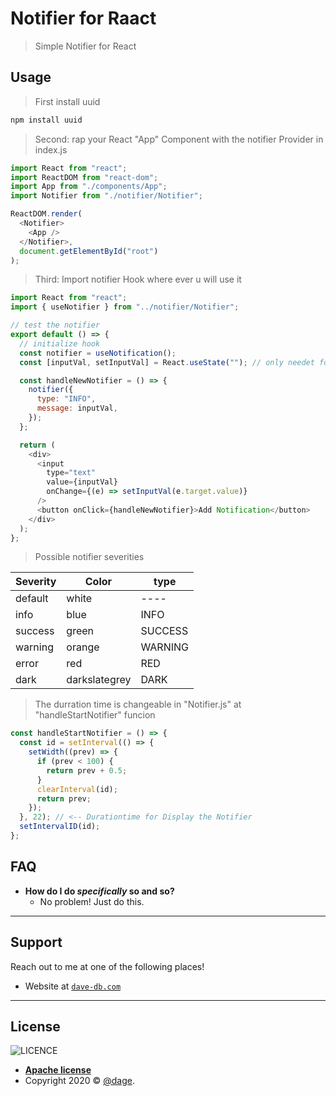 # Notifier for Raact

> Simple Notifier for React

## Usage

> First install uuid

```javascript
npm install uuid
```

> Second: rap your React "App" Component with the notifier Provider in index.js

```javascript
import React from "react";
import ReactDOM from "react-dom";
import App from "./components/App";
import Notifier from "./notifier/Notifier";

ReactDOM.render(
  <Notifier>
    <App />
  </Notifier>,
  document.getElementById("root")
);
```

> Third: Import notifier Hook where ever u will use it

```javascript
import React from "react";
import { useNotifier } from "../notifier/Notifier";

// test the notifier
export default () => {
  // initialize hook
  const notifier = useNotification();
  const [inputVal, setInputVal] = React.useState(""); // only needet for testing

  const handleNewNotifier = () => {
    notifier({
      type: "INFO",
      message: inputVal,
    });
  };

  return (
    <div>
      <input
        type="text"
        value={inputVal}
        onChange={(e) => setInputVal(e.target.value)}
      />
      <button onClick={handleNewNotifier}>Add Notification</button>
    </div>
  );
};
```

> Possible notifier severities

| Severity | Color         | type    |
| -------- | ------------- | ------- |
| default  | white         | ----    |
| info     | blue          | INFO    |
| success  | green         | SUCCESS |
| warning  | orange        | WARNING |
| error    | red           | RED     |
| dark     | darkslategrey | DARK    |

> The durration time is changeable in "Notifier.js" at "handleStartNotifier" funcion

```javascript
const handleStartNotifier = () => {
  const id = setInterval(() => {
    setWidth((prev) => {
      if (prev < 100) {
        return prev + 0.5;
      }
      clearInterval(id);
      return prev;
    });
  }, 22); // <-- Durationtime for Display the Notifier
  setIntervalID(id);
};
```

## FAQ

- **How do I do _specifically_ so and so?**
  - No problem! Just do this.

---

## Support

Reach out to me at one of the following places!

- Website at <a href="https://github.com/dage459/notifier.git" target="_blank">`dave-db.com`</a>

---

## License

![LICENCE](https://img.shields.io/github/license/davedb459/davedb-app)

- **[Apache license](http://www.apache.org/licenses/LICENSE-2.0)**
- Copyright 2020 © <a href="https://github.com/dage459/notifier.git" target="_blank">@dage</a>.
